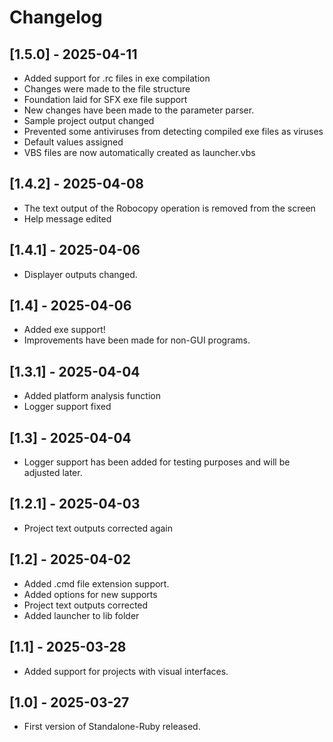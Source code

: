 # Changelog

## [1.5.0] - 2025-04-11
- Added support for .rc files in exe compilation
- Changes were made to the file structure
- Foundation laid for SFX exe file support
- New changes have been made to the parameter parser.
- Sample project output changed
- Prevented some antiviruses from detecting compiled exe files as viruses
- Default values ​​assigned
- VBS files are now automatically created as launcher.vbs

## [1.4.2] - 2025-04-08
- The text output of the Robocopy operation is removed from the screen
- Help message edited

## [1.4.1] - 2025-04-06
- Displayer outputs changed.

## [1.4] - 2025-04-06
- Added exe support!
- Improvements have been made for non-GUI programs.

## [1.3.1] - 2025-04-04
- Added platform analysis function
- Logger support fixed

## [1.3] - 2025-04-04
- Logger support has been added for testing purposes and will be adjusted later.

## [1.2.1] - 2025-04-03
- Project text outputs corrected again

## [1.2] - 2025-04-02
- Added .cmd file extension support.
- Added options for new supports
- Project text outputs corrected
- Added launcher to lib folder

## [1.1] - 2025-03-28
- Added support for projects with visual interfaces.

## [1.0] - 2025-03-27
- First version of Standalone-Ruby released.